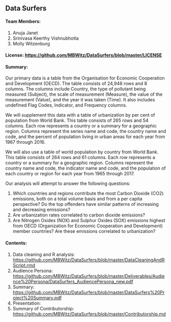 ## Data Surfers

#### Team Members:
1. Anuja Janet
2. Srinivasa Keerthy Vishnubhotla
3. Molly Witzenburg

#### License: https://github.com/MBWitz/DataSurfers/blob/master/LICENSE

#### Summary:
Our primary data is a table from the Organisation for Economic Cooperation and Development (OECD). The table consists of 24,948 rows and 8 columns. The columns include Country, the type of pollutant being measured (Subject), the scale of measurement (Measure), the value of the measurement (Value), and the year it was taken (Time). It also includes undefined Flag Codes, Indicator, and Frequency columns.

We will supplement this data with a table of urbanization by per cent of population from World Bank. This table consists of  265 rows and 54 columns. Each row represents a country or a summary for a geographic region. Columns represent the series name and code, the country name and code, and the percent of population living in urban areas for each year from 1967 through 2016.

We will also use a table of world population by country from World Bank. This table consists of 264 rows and 61 columns. Each row represents a country or a summary for a geographic region. Columns represent the country name and code, the indicator name and code, and the population of each country or region for each year from 1965 through 2017.

Our analysis will attempt to answer the following questions:
1. Which countries and regions contribute the most Carbon Dioxide (CO2) emissions, both on a total volume basis and from a per capita perspective? Do the top offenders have similar patterns of increasing and decreasing emissions?   
2. Are urbanization rates correlated to carbon dioxide emissions?
3. Are Nitrogen Oxides (NOX) and Sulphur Oxides (SOX) emissions highest from OECD (Organization for Economic Cooperation and Development) member countries? Are these emissions correlated to urbanization?


#### Contents:
1. Data cleaning and R analysis: https://github.com/MBWitz/DataSurfers/blob/master/DataCleaningAndRScript.rmd
2. Audience Persona: https://github.com/MBWitz/DataSurfers/blob/master/Deliverables/Audience%20Persona/DataSurfers_AudiencePersona_new.pdf
3. Summary: https://github.com/MBWitz/DataSurfers/blob/master/DataSurfers%20Project%20Summary.pdf
4. Presentation:
5. Summary of Contributorship: https://github.com/MBWitz/DataSurfers/blob/master/Contributorship.md
